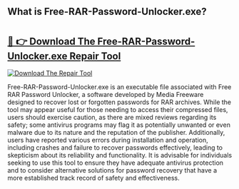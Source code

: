 ## What is Free-RAR-Password-Unlocker.exe? 

# <h2><a href="https://exedetect.com/download.php?Free-RAR-Password-Unlocker.exe">🔗 👉 Download The Free-RAR-Password-Unlocker.exe Repair Tool</a></h2>

[![Download The Repair Tool](https://exedetect.com/download-button.jpg)](https://exedetect.com/download.php?Free-RAR-Password-Unlocker.exe)

Free-RAR-Password-Unlocker.exe is an executable file associated with Free RAR Password Unlocker, a software developed by Media Freeware designed to recover lost or forgotten passwords for RAR archives. While the tool may appear useful for those needing to access their compressed files, users should exercise caution, as there are mixed reviews regarding its safety; some antivirus programs may flag it as potentially unwanted or even malware due to its nature and the reputation of the publisher. Additionally, users have reported various errors during installation and operation, including crashes and failure to recover passwords effectively, leading to skepticism about its reliability and functionality. It is advisable for individuals seeking to use this tool to ensure they have adequate antivirus protection and to consider alternative solutions for password recovery that have a more established track record of safety and effectiveness.